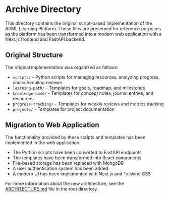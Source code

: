 # Archive Directory

This directory contains the original script-based implementation of the AI/ML Learning Platform. These files are preserved for reference purposes as the platform has been transformed into a modern web application with a Next.js frontend and FastAPI backend.

## Original Structure

The original implementation was organized as follows:

- `scripts/` - Python scripts for managing resources, analyzing progress, and scheduling reviews
- `learning-path/` - Templates for goals, roadmap, and milestones
- `knowledge-base/` - Templates for concept notes, journal entries, and resources
- `progress-tracking/` - Templates for weekly reviews and metrics tracking
- `projects/` - Templates for project documentation

## Migration to Web Application

The functionality provided by these scripts and templates has been implemented in the web application:

- The Python scripts have been converted to FastAPI endpoints
- The templates have been transformed into React components
- File-based storage has been replaced with MongoDB
- A user authentication system has been added
- A modern UI has been implemented with Next.js and Tailwind CSS

For more information about the new architecture, see the [ARCHITECTURE.md](../ARCHITECTURE.md) file in the root directory.
